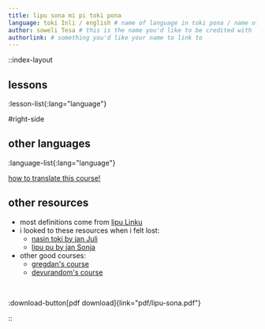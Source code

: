 ```yaml
---
title: lipu sona mi pi toki pona
language: toki Inli / english # name of language in toki pona / name of language in the language
author: soweli Tesa # this is the name you'd like to be credited with
authorlink: # something you'd like your name to link to
---
```


::index-layout

## lessons
<!-- this will automatically generate the list of courses -->
:lesson-list{:lang="language"}

#right-side

## other languages
<!-- this will automatically generate the list of languages -->
:language-list{:lang="language"}

[how to translate this course!](/translate)

## other resources

- most definitions come from [lipu Linku](https://linku.la/)
- i looked to these resources when i felt lost:
  - [nasin toki by jan Juli](https://github.com/kilipan/nasin-toki)
  - [lipu pu by jan Sonja](https://tokipona.org/)
- other good courses:
  - [gregdan's course](https://mun.la/toki-pona/)
  - [devurandom's course](https://lipu-sona.pona.la/)

<br />

:download-button[pdf download]{link="pdf/lipu-sona.pdf"}

::
